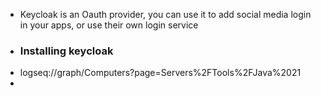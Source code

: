 - Keycloak is an Oauth provider, you can use it to add social media login in your apps, or use their own login service
- ### Installing keycloak
- logseq://graph/Computers?page=Servers%2FTools%2FJava%2021
-